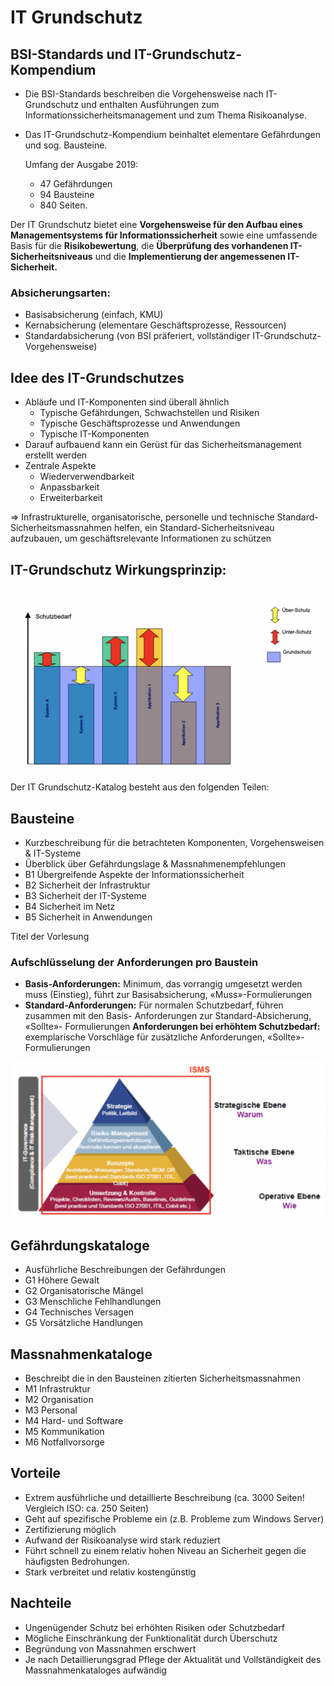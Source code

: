 # IT Grundschutz

## BSI-Standards und IT-Grundschutz- Kompendium

* Die BSI-Standards beschreiben die Vorgehensweise nach IT-Grundschutz und enthalten Ausführungen zum Informationssicherheitsmanagement und zum Thema Risikoanalyse.
* Das IT-Grundschutz-Kompendium beinhaltet elementare Gefährdungen und sog. Bausteine.

  Umfang der Ausgabe 2019: 

  * 47 Gefährdungen 
  * 94 Bausteine
  * 840 Seiten.

Der IT Grundschutz bietet eine **Vorgehensweise für den Aufbau eines Managementsystems für Informationssicherheit** sowie eine umfassende Basis für die **Risikobewertung**, die **Überprüfung des vorhandenen IT-Sicherheitsniveaus** und die **Implementierung der angemessenen IT-Sicherheit.**

### Absicherungsarten: 

* Basisabsicherung \(einfach, KMU\)
* Kernabsicherung \(elementare Geschäftsprozesse, Ressourcen\)
* Standardabsicherung \(von BSI präferiert, vollständiger IT-Grundschutz-Vorgehensweise\)

## Idee des IT-Grundschutzes

* Abläufe und IT-Komponenten sind überall ähnlich
  * Typische Gefährdungen, Schwachstellen und Risiken
  * Typische Geschäftsprozesse und Anwendungen
  * Typische IT-Komponenten
* Darauf aufbauend kann ein Gerüst für das Sicherheitsmanagement erstellt werden
* Zentrale Aspekte
  * Wiederverwendbarkeit
  * Anpassbarkeit
  * Erweiterbarkeit

=&gt; Infrastrukturelle, organisatorische, personelle und technische Standard-Sicherheitsmassnahmen helfen, ein Standard-Sicherheitsniveau aufzubauen, um geschäftsrelevante Informationen zu schützen

## IT-Grundschutz Wirkungsprinzip:

![](../../.gitbook/assets/image%20%2831%29.png)

Der IT Grundschutz-Katalog besteht aus den folgenden Teilen:

## **Bausteine** 

* Kurzbeschreibung für die betrachteten Komponenten, Vorgehensweisen & IT-Systeme
* Überblick über Gefährdungslage & Massnahmenempfehlungen
* B1 Übergreifende Aspekte der Informationssicherheit
* B2 Sicherheit der Infrastruktur
* B3 Sicherheit der IT-Systeme
* B4 Sicherheit im Netz
* B5 Sicherheit in Anwendungen

Titel der Vorlesung

### Aufschlüsselung der Anforderungen pro Baustein

* **Basis-Anforderungen:**  Minimum, das vorrangig umgesetzt werden muss \(Einstieg\), führt zur Basisabsicherung, «Muss»-Formulierungen
* **Standard-Anforderungen:**  Für normalen Schutzbedarf, führen zusammen mit den Basis- Anforderungen zur Standard-Absicherung, «Sollte»- Formulierungen **Anforderungen bei erhöhtem Schutzbedarf:**  exemplarische Vorschläge für zusätzliche Anforderungen, «Sollte»-Formulierungen

![](../../.gitbook/assets/image%20%2821%29.png)

## **Gefährdungskataloge**

* Ausführliche Beschreibungen der Gefährdungen
* G1 Höhere Gewalt
* G2 Organisatorische Mängel
* G3 Menschliche Fehlhandlungen
* G4 Technisches Versagen
* G5 Vorsätzliche Handlungen

## **Massnahmenkataloge**

* Beschreibt die in den Bausteinen zitierten Sicherheitsmassnahmen
* M1 Infrastruktur
* M2 Organisation
* M3 Personal
* M4 Hard- und Software
* M5 Kommunikation
* M6 Notfallvorsorge

## **Vorteile**

* Extrem ausführliche und detaillierte Beschreibung \(ca. 3000 Seiten! Vergleich ISO: ca. 250 Seiten\)
* Geht auf spezifische Probleme ein \(z.B. Probleme zum Windows Server\)
* Zertifizierung möglich
* Aufwand der Risikoanalyse wird stark reduziert
* Führt schnell zu einem relativ hohen Niveau an Sicherheit gegen die häufigsten Bedrohungen.
* Stark verbreitet und relativ kostengünstig

## **Nachteile**

* Ungenügender Schutz bei erhöhten Risiken oder Schutzbedarf
* Mögliche Einschränkung der Funktionalität durch Überschutz
* Begründung von Massnahmen erschwert
* Je nach Detaillierungsgrad Pflege der Aktualität und Vollständigkeit des Massnahmenkataloges aufwändig

